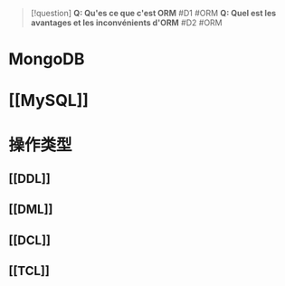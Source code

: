 
> [!question] 
> **Q: Qu'es ce que c'est ORM** #D1 #ORM 
> **Q: Quel est les avantages et les inconvénients d'ORM** #D2  #ORM 

# MongoDB

# [[MySQL]]


# 操作类型

## [[DDL]]

## [[DML]]

## [[DCL]]

## [[TCL]]





